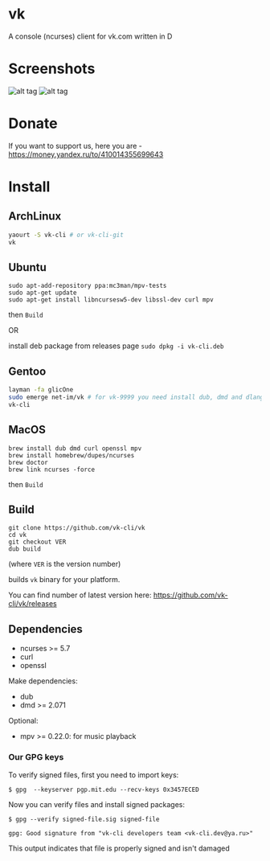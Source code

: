 # vk
A console (ncurses) client for vk.com written in D

# Screenshots

![alt tag](http://cs630123.vk.me/v630123942/25fc7/YOqfnerj4bE.jpg)
![alt tag](http://cs630123.vk.me/v630123942/25fd7/hcgITGtqEd0.jpg)

# Donate
If you want to support us, here you are - https://money.yandex.ru/to/410014355699643

# Install

## ArchLinux

```sh
yaourt -S vk-cli # or vk-cli-git
vk
```

## Ubuntu 

```
sudo apt-add-repository ppa:mc3man/mpv-tests
sudo apt-get update
sudo apt-get install libncursesw5-dev libssl-dev curl mpv
```

then `Build` 

OR

install deb package from releases page `sudo dpkg -i vk-cli.deb`

## Gentoo

```sh
layman -fa glicOne
sudo emerge net-im/vk # for vk-9999 you need install dub, dmd and dlang-tools from dlang overlay
vk-cli
```
## MacOS

```
brew install dub dmd curl openssl mpv
brew install homebrew/dupes/ncurses
brew doctor
brew link ncurses -force
```

then `Build`

## Build

```
git clone https://github.com/vk-cli/vk
cd vk
git checkout VER
dub build
```
(where `VER` is the version number)

builds `vk` binary for your platform.

You can find number of latest version here: https://github.com/vk-cli/vk/releases

## Dependencies

+ ncurses >= 5.7
+ curl
+ openssl

Make dependencies:

+ dub 
+ dmd >= 2.071

Optional:

+ mpv >= 0.22.0: for music playback

### Our GPG keys

To verify signed files, first you need to import keys:

` $ gpg  --keyserver pgp.mit.edu --recv-keys 0x3457ECED `

Now you can verify files and install signed packages:

` $ gpg --verify signed-file.sig signed-file `

`gpg: Good signature from "vk-cli developers team <vk-cli.dev@ya.ru>"`

This output indicates that file is properly signed and isn't damaged

